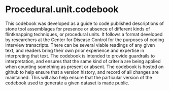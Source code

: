 # Procedural.unit.codebook

This codebook was developed as a guide to code published descriptions of stone tool assemblages for presence or absence of different kinds of flintknapping techniques, or procedural units. It follows a format developed by researchers at the Center for Disease Control for the purposes of coding interview transcripts. There can be several viable readings of any given text, and readers bring their own prior experience and expertise in interpreting that text. The codebook is intended to provide guardrails to interpretation, and ensures that the same kind of criteria are being applied when counting something as present or absent. The codebook is hosted on github to help ensure that a version history, and record of all changes are maintained. This will also help ensure that the particular version of the codebook used to generate a given dataset is made public. 
